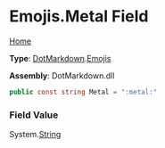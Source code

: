 # Emojis\.Metal Field

[Home](../../../README.md)

**Type**: [DotMarkdown](../../README.md)\.[Emojis](../README.md)

**Assembly**: DotMarkdown\.dll

```csharp
public const string Metal = ":metal:"
```

### Field Value

System\.[String](https://docs.microsoft.com/en-us/dotnet/api/system.string)